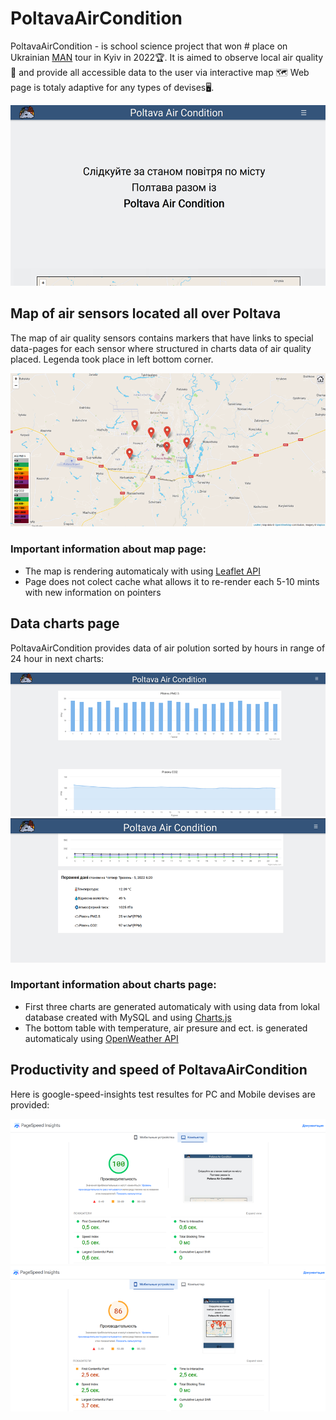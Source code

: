 # PoltavaAirCondition
PoltavaAirCondition - is school science project that won # place on Ukrainian [MAN](https://man.gov.ua/) tour in Kyiv in 2022🏆. It is aimed to observe local air quality 🌱 and provide all accessible data to the user via interactive map 🗺 Web page is totaly adaptive for any types of devises🖥.

![Main web-site screen](./img/MainScreen.png)

## Map of air sensors located all over Poltava
The map of air quality sensors contains markers that have links to special data-pages for each sensor where structured in charts data of air quality placed.
Legenda took place in left bottom corner. 

![Map web-site screen](./img/Map.png)

### Important information about map page:
* The map is rendering automaticaly with using [Leaflet API](https://leafletjs.com/)
* Page does not colect cache what allows it to re-render each 5-10 mints with new information on pointers 

## Data charts page
PoltavaAirCondition provides data of air polution sorted by hours in range of 24 hour in next charts:


![Chart 1](./img/Charts.png)
![Chart 2](./img/Charts2.png)

### Important information about charts page:
* First three charts are generated automaticaly with using data from lokal database created with MySQL and using [Charts.js](https://www.chartjs.org/) 
* The bottom table with temperature, air presure and ect. is generated automaticaly using [OpenWeather API](https://openweathermap.org/)

## Productivity and speed of PoltavaAirCondition
Here is google-speed-insights test resultes for PC and Mobile devises are provided:

![Mobile](./img/Productivity1.png)
![PC](./img/Productivity.png)
